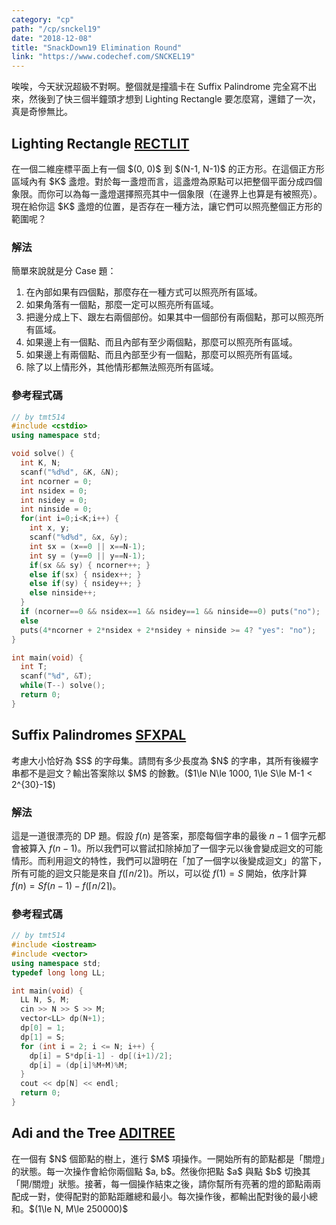 ```yaml
---
category: "cp"
path: "/cp/snckel19"
date: "2018-12-08"
title: "SnackDown19 Elimination Round"
link: "https://www.codechef.com/SNCKEL19"
---
```


唉唉，今天狀況超級不對啊。整個就是撞牆卡在 Suffix Palindrome 完全寫不出來，然後到了快三個半鐘頭才想到 Lighting Rectangle 要怎麼寫，還錯了一次，真是奇慘無比。

## Lighting Rectangle [RECTLIT](https://www.codechef.com/SNCKEL19/problems/RECTLIT)

<theorem c="is-info">
在一個二維座標平面上有一個 $(0, 0)$ 到 $(N-1, N-1)$ 的正方形。在這個正方形區域內有 $K$ 盞燈。對於每一盞燈而言，這盞燈為原點可以把整個平面分成四個象限。而你可以為每一盞燈選擇照亮其中一個象限（在邊界上也算是有被照亮）。現在給你這 $K$ 盞燈的位置，是否存在一種方法，讓它們可以照亮整個正方形的範圍呢？
</theorem>

### 解法

簡單來說就是分 Case 題：

1. 在內部如果有四個點，那麼存在一種方式可以照亮所有區域。
2. 如果角落有一個點，那麼一定可以照亮所有區域。
3. 把邊分成上下、跟左右兩個部份。如果其中一個部份有兩個點，那可以照亮所有區域。
4. 如果邊上有一個點、而且內部有至少兩個點，那麼可以照亮所有區域。
5. 如果邊上有兩個點、而且內部至少有一個點，那麼可以照亮所有區域。
6. 除了以上情形外，其他情形都無法照亮所有區域。

<style>
#outer-rect {
     stroke-width: 4;
}
.blue.quadrant.region {
    fill: rgba(0,0,255,0.3);
}
.blue.quadrant.origin {
    fill: blue;
}
.blue.quadrant.boundary.start,
.blue.quadrant.boundary.end {
    stroke-width: 2;
    stroke: rgba(0,0,255,0.6);
}
.red.quadrant.region {
    fill: rgba(255, 0, 0, 0.3);
}
.red.quadrant.origin {
    fill: darkred;
}
.red.quadrant.boundary.start,
.red.quadrant.boundary.end {
    stroke-width: 2;
    stroke: rgba(200,0,0,0.6);
}
.yellow.quadrant.region {
    fill: rgba(255, 255, 0, 0.3);
}
.yellow.quadrant.origin {
    fill: gold;
}
.yellow.quadrant.boundary.start,
.yellow.quadrant.boundary.end {
    stroke-width: 2;
    stroke: rgba(233,233,0,0.6);
}
</style>

<mysvg width=300 height=200 viewbox="-10 -10 330 230">
<rect x=0 y=0 width=300 height=200 fill="none" stroke="black" id="outer-rect"></rect>
<display-inner
    quadrant
    dot-at-origin
    x=90 y=70 r=600
    angle-start="0" angle-end="90"
    boundary-at-start
    boundary-at-end
    c="blue"
    clip-href="#outer-rect"></display-inner>
<display-inner
    quadrant
    dot-at-origin
    x=160 y=120 r=600
    angle-start="270" angle-end="360"
    boundary-at-start
    boundary-at-end
    c="red"
    clip-href="#outer-rect"></display-inner>
<display-inner
    quadrant
    dot-at-origin
    x=185 y=90 r=600
    angle-start="180" angle-end="270"
    boundary-at-start
    boundary-at-end
    c="yellow"
    clip-href="#outer-rect"></display-inner>
</mysvg>

### 參考程式碼

```cpp
// by tmt514
#include <cstdio>
using namespace std;

void solve() {
  int K, N;
  scanf("%d%d", &K, &N);
  int ncorner = 0;
  int nsidex = 0;
  int nsidey = 0;
  int ninside = 0;
  for(int i=0;i<K;i++) {
    int x, y;
    scanf("%d%d", &x, &y);
    int sx = (x==0 || x==N-1);
    int sy = (y==0 || y==N-1);
    if(sx && sy) { ncorner++; }
    else if(sx) { nsidex++; }
    else if(sy) { nsidey++; }
    else ninside++;
  }
  if (ncorner==0 && nsidex==1 && nsidey==1 && ninside==0) puts("no");
  else
  puts(4*ncorner + 2*nsidex + 2*nsidey + ninside >= 4? "yes": "no");
}

int main(void) {
  int T;
  scanf("%d", &T);
  while(T--) solve();
  return 0;
}
```

## Suffix Palindromes [SFXPAL](https://www.codechef.com/SNCKEL19/problems/SFXPAL)

<theorem c="is-info">
考慮大小恰好為 $S$ 的字母集。請問有多少長度為 $N$ 的字串，其所有後綴字串都不是迴文？輸出答案除以 $M$ 的餘數。($1\le N\le 1000, 1\le S\le M-1 < 2^{30}-1$)
</theorem>

### 解法

這是一道很漂亮的 DP 題。假設 $f(n)$ 是答案，那麼每個字串的最後 $n-1$ 個字元都會被算入 $f(n-1)$。所以我們可以嘗試扣除掉加了一個字元以後會變成迴文的可能情形。而利用迴文的特性，我們可以證明在「加了一個字以後變成迴文」的當下，所有可能的迴文只能是來自 $f(\lceil n/2\rceil)$。所以，可以從 $f(1)=S$ 開始，依序計算 $f(n) = Sf(n-1) - f(\lceil n/2\rceil)$。

### 參考程式碼

```cpp
// by tmt514
#include <iostream>
#include <vector>
using namespace std;
typedef long long LL;

int main(void) {
  LL N, S, M;
  cin >> N >> S >> M;
  vector<LL> dp(N+1);
  dp[0] = 1;
  dp[1] = S;
  for (int i = 2; i <= N; i++) {
    dp[i] = S*dp[i-1] - dp[(i+1)/2];
    dp[i] = (dp[i]%M+M)%M;
  }
  cout << dp[N] << endl;
  return 0;
}
```

## Adi and the Tree [ADITREE](https://www.codechef.com/SNCKEL19/problems/ADITREE)

<theorem c="is-info">
在一個有 $N$ 個節點的樹上，進行 $M$ 項操作。一開始所有的節點都是「關燈」的狀態。每一次操作會給你兩個點 $a, b$。然後你把點 $a$ 與點 $b$ 切換其「開/關燈」狀態。接著，每一個操作結束之後，請你幫所有亮著的燈的節點兩兩配成一對，使得配對的節點距離總和最小。每次操作後，都輸出配對後的最小總和。$(1\le N, M\le 250000)$
</theorem>
